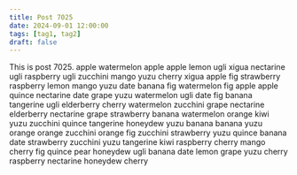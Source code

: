 ```yaml
---
title: Post 7025
date: 2024-09-01 12:00:00
tags: [tag1, tag2]
draft: false
---
```

This is post 7025.
apple
watermelon
apple
apple
lemon
ugli
xigua
nectarine
ugli
raspberry
ugli
zucchini
mango
yuzu
cherry
xigua
apple
fig
strawberry
raspberry
lemon
mango
yuzu
date
banana
fig
watermelon
fig
apple
apple
quince
nectarine
date
grape
yuzu
watermelon
ugli
date
fig
banana
tangerine
ugli
elderberry
cherry
watermelon
zucchini
grape
nectarine
elderberry
nectarine
grape
strawberry
banana
watermelon
orange
kiwi
yuzu
zucchini
quince
tangerine
honeydew
yuzu
banana
banana
yuzu
orange
orange
zucchini
orange
fig
zucchini
strawberry
yuzu
quince
banana
date
strawberry
zucchini
yuzu
tangerine
kiwi
raspberry
cherry
mango
cherry
fig
quince
pear
honeydew
ugli
banana
date
lemon
grape
yuzu
cherry
raspberry
nectarine
honeydew
cherry
